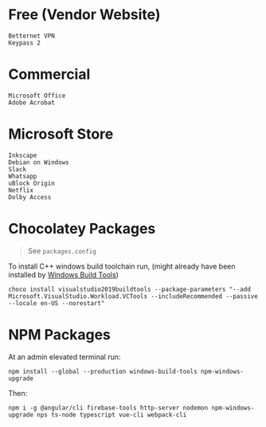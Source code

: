 # Free (Vendor Website)

```
Betternet VPN
Keypass 2
```

# Commercial

```
Microsoft Office
Adobe Acrobat
```

# Microsoft Store

```
Inkscape
Debian on Windows
Slack
Whatsapp
uBlock Origin
Netflix
Dolby Access
```

# Chocolatey Packages

> See `packages.config`

To install C++ windows build toolchain run, (might already have been installed by [Windows Build Tools](https://github.com/felixrieseberg/windows-build-tools#readme))
```
choco install visualstudio2019buildtools --package-parameters "--add Microsoft.VisualStudio.Workload.VCTools --includeRecommended --passive --locale en-US --norestart"
```


# NPM Packages

At an admin elevated terminal run:
```
npm install --global --production windows-build-tools npm-windows-upgrade
```

Then:
```
npm i -g @angular/cli firebase-tools http-server nodemon npm-windows-upgrade nps ts-node typescript vue-cli webpack-cli
```
